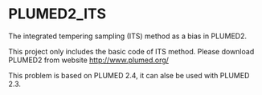 # PLUMED2_ITS
The integrated tempering sampling (ITS) method as a bias in PLUMED2.

This project only includes the basic code of ITS method. Please download PLUMED2 from website http://www.plumed.org/
 
This problem is based on PLUMED 2.4, it can alse be used with PLUMED 2.3. 
